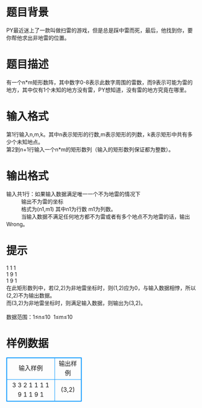 # 

 
 # 题目背景 
PY最近迷上了一款叫做扫雷的游戏，但是总是踩中雷而死，最后，他找到你，要你帮他求出非地雷的位置。<br> 

 
 # 题目描述 
有一个n*m矩形数阵，其中数字0-8表示此数字周围的雷数，而9表示可能为雷的地方，其中仅有1个未知的地方没有雷，PY想知道，没有雷的地方究竟在哪里。<br> 

 
 # 输入格式 
第1行输入n,m,k。其中n表示矩形的行数,m表示矩形的列数，k表示矩形中共有多少个未知地点。<br>第2到n+1行输入一个n*m的矩形数列（输入的矩形数列保证都为整数）。<br> 

 
 # 输出格式 
输入共1行：如果输入数据满足唯一一个不为地雷的情况下<br>&nbsp;&nbsp;&nbsp;&nbsp;&nbsp;&nbsp;&nbsp;&nbsp;&nbsp;&nbsp;输出不为雷的坐标<br>&nbsp;&nbsp;&nbsp;&nbsp;&nbsp;&nbsp;&nbsp;&nbsp;&nbsp;&nbsp;格式为(n1,m1)&nbsp;其中n1为行数&nbsp;m1为列数。<br>&nbsp;&nbsp;&nbsp;&nbsp;&nbsp;&nbsp;&nbsp;&nbsp;&nbsp;&nbsp;当输入数据不满足任何地方都不为雷或者有多个地点不为地雷的话，输出Wrong。<br> 

 
 # 提示 
1&nbsp;1&nbsp;1<br>1&nbsp;9&nbsp;1<br>1&nbsp;9&nbsp;1<br>在此矩形数列中，若(2,2)为非地雷坐标时，则(1,2)应为0，与输入数据相悖，所以(2,2)不为输出数据。<br>而(3,2)为非地雷坐标时，则满足输入数据，则输出为(3,2)。<br><br>数据范围：1≤n≤10&nbsp;&nbsp;1≤m≤10<br> 
# 样例数据
<style>
        table,table tr th, table tr td { border:1px solid #0094ff; }
        table { width: 200px; min-height: 25px; line-height: 25px; text-align: center; border-collapse: collapse;}   
    </style>
<table>
	<tr>
		<td>输入样例</td>
		<td>输出样例</td>
	</tr>
<tr><td>3 3 2
1 1 1
1 9 1
1 9 1
</td><td>(3,2)
</td></tr></table>
